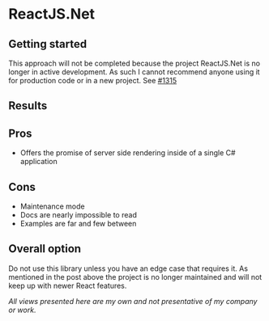 # ReactJS.Net
## Getting started
This approach will not be completed because the project ReactJS.Net is no longer in active development. As such I cannot recommend anyone using it for production code or in a new project. See [#1315](https://github.com/reactjs/React.NET/issues/1315)

## Results


## Pros
- Offers the promise of server side rendering inside of a single C# application

## Cons
- Maintenance mode
- Docs are nearly impossible to read
- Examples are far and few between

## Overall option
Do not use this library unless you have an edge case that requires it. As mentioned in the post above the project is no longer maintained and will not keep up with newer React features.

_All views presented here are my own and not presentative of my company or work._